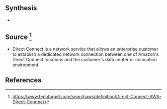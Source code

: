 ## Synthesis
- 
## Source [^1]
- Direct Connect is a network service that allows an enterprise customer to establish a dedicated network connection between one of Amazon's Direct Connect locations and the customer's data center or colocation environment.
## References

[^1]: https://www.techtarget.com/searchaws/definition/Direct-Connect-AWS-Direct-Connect